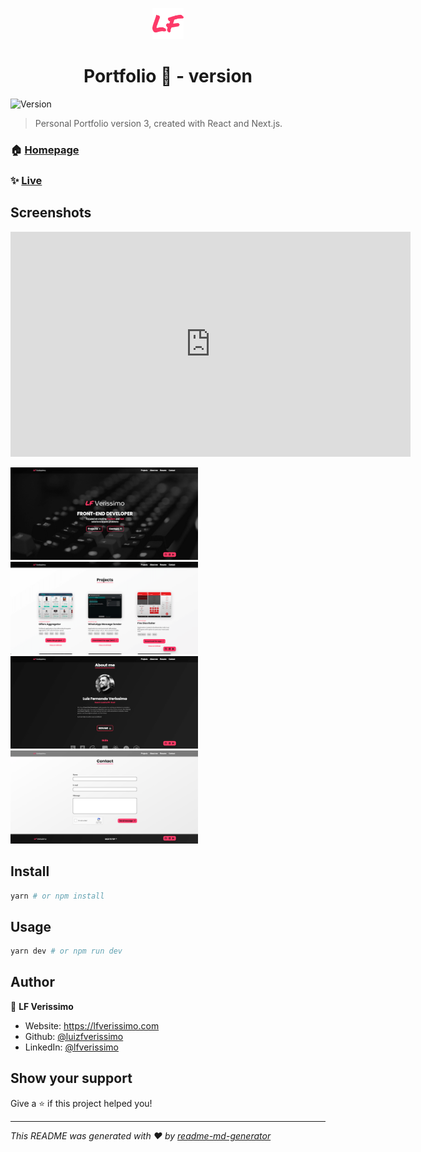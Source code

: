 <p align="center">
  <img src="./public/apple-touch-icon.png" width="50px"/>
</p>
<h1 align="center">Portfolio 💼 - version </h1>
<p>
  <img alt="Version" src="https://img.shields.io/badge/version-1.0.0-blue.svg?cacheSeconds=2592000" />
</p>

>Personal Portfolio version 3, created with React and  Next.js.

### 🏠 [Homepage](https://github.com/luizfverissimo/portfolio-3)

### ✨ [Live](lfverissimo.com)

## Screenshots
<iframe width="640" height="360" src="https://www.youtube.com/embed/DQTS5vdQAok" title="YouTube video player" frameborder="0" allow="accelerometer; autoplay; clipboard-write; encrypted-media; gyroscope; picture-in-picture" allowfullscreen></iframe>

<img src="img/1.png" alt="1" width="300"/> <img src="img/2.png" alt="2" width="300"/> <img src="img/3.png" alt="3" width="300"/> <img src="img/4.png" alt="4" width="300"/>
## Install

```sh
yarn # or npm install
```

## Usage

```sh
yarn dev # or npm run dev
```

## Author

👤 **LF Verissimo**

* Website: https://lfverissimo.com
* Github: [@luizfverissimo](https://github.com/luizfverissimo)
* LinkedIn: [@lfverissimo](https://linkedin.com/in/lfverissimo)

## Show your support

Give a ⭐️ if this project helped you!

***
_This README was generated with ❤️ by [readme-md-generator](https://github.com/kefranabg/readme-md-generator)_